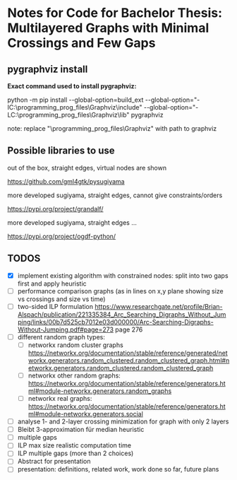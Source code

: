 # Notes for Code for Bachelor Thesis: Multilayered Graphs with Minimal Crossings and Few Gaps

## pygraphviz install

__Exact command used to install pygraphviz:__

python -m pip install --global-option=build_ext --global-option="-IC:\programming_prog_files\Graphviz\include" --global-option="-LC:\programming_prog_files\Graphviz\lib" pygraphviz

note: replace "\programming_prog_files\Graphviz" with path to graphviz


## Possible libraries to use

out of the box, straight edges, virtual nodes are shown

https://github.com/gml4gtk/pysugiyama

more developed sugiyama, straight edges, cannot give constraints/orders

https://pypi.org/project/grandalf/

 more developed sugiyama, straight edges ...

https://pypi.org/project/ogdf-python/


## TODOS

- [x] implement existing algorithm with constrained nodes: split into two gaps first and apply heuristic
- [ ] performance comparison graphs (as in lines on x,y plane showing size vs crossings and size vs time)
- [ ] two-sided ILP formulation
  https://www.researchgate.net/profile/Brian-Alspach/publication/221335384_Arc_Searching_Digraphs_Without_Jumping/links/00b7d525cb7012e03d000000/Arc-Searching-Digraphs-Without-Jumping.pdf#page=273
  page 276
- [ ] different random graph types:
  - [ ] networkx random cluster graphs https://networkx.org/documentation/stable/reference/generated/networkx.generators.random_clustered.random_clustered_graph.html#networkx.generators.random_clustered.random_clustered_graph
  - [ ] networkx other random graphs: https://networkx.org/documentation/stable/reference/generators.html#module-networkx.generators.random_graphs
  - [ ] networkx real graphs: https://networkx.org/documentation/stable/reference/generators.html#module-networkx.generators.social
- [ ] analyse 1- and 2-layer crossing minimization for graph with only 2 layers
- [ ] Bleibt 3-approximation für median heuristic
- [ ] multiple gaps
- [ ] ILP max size realistic computation time
- [ ] ILP multiple gaps (more than 2 choices)
- [ ] Abstract for presentation
- [ ] presentation: definitions, related work, work done so far, future plans

